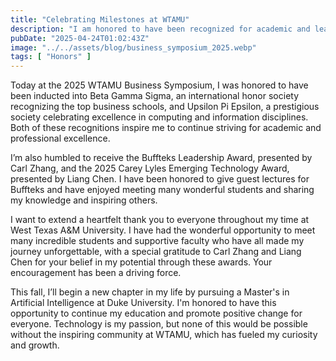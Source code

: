 ```yaml
---
title: "Celebrating Milestones at WTAMU"
description: "I am honored to have been recognized for academic and leadership excellence at the 2025 Paul and Virginia Engler College of Business Symposium with multiple honors and awards."
pubDate: "2025-04-24T01:02:43Z"
image: "../../assets/blog/business_symposium_2025.webp"
tags: [ "Honors" ]
---
```


Today at the 2025 WTAMU Business Symposium, I was honored to have been inducted into Beta Gamma Sigma, an international honor society recognizing the top business schools, and Upsilon Pi Epsilon, a prestigious society celebrating excellence in computing and information disciplines. Both of these recognitions inspire me to continue striving for academic and professional excellence.

I’m also humbled to receive the Buffteks Leadership Award, presented by Carl Zhang, and the 2025 Carey Lyles Emerging Technology Award, presented by Liang Chen. I have been honored to give guest lectures for Buffteks and have enjoyed meeting many wonderful students and sharing my knowledge and inspiring others.

I want to extend a heartfelt thank you to everyone throughout my time at West Texas A&M University. I have had the wonderful opportunity to meet many incredible students and supportive faculty who have all made my journey unforgettable, with a special gratitude to Carl Zhang and Liang Chen for your belief in my potential through these awards. Your encouragement has been a driving force.

This fall, I’ll begin a new chapter in my life by pursuing a Master's in Artificial Intelligence at Duke University. I'm honored to have this opportunity to continue my education and promote positive change for everyone. Technology is my passion, but none of this would be possible without the inspiring community at WTAMU, which has fueled my curiosity and growth.